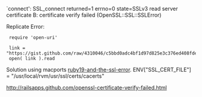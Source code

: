`connect': SSL_connect returned=1 errno=0 state=SSLv3 read server certificate B: certificate verify failed (OpenSSL::SSL::SSLError)

Replicate Error:

     require 'open-uri'

     link = "https://gist.github.com/raw/4310046/c5bbd0adc4bf1d97d825e3c376ed408fde22340f/generic_file"
     open( link ).read


Solution using macports [ruby19-and-the-ssl-error][].
ENV["SSL_CERT_FILE"] = "/usr/local/rvm/usr/ssl/certs/cacerts"

http://railsapps.github.com/openssl-certificate-verify-failed.html

[ruby19-and-the-ssl-error]: http://martinottenwaelter.fr/2010/12/ruby19-and-the-ssl-error/
